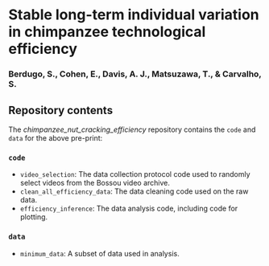 # Stable long-term individual variation in chimpanzee technological efficiency

### Berdugo, S., Cohen, E., Davis, A. J., Matsuzawa, T., & Carvalho, S.

## Repository contents

The *chimpanzee_nut_cracking_efficiency* repository contains the `code` and `data` for the above pre-print: 

### `code`
- `video_selection`: The data collection protocol code used to randomly select videos from the Bossou video archive.
- `clean_all_efficiency_data`: The data cleaning code used on the raw data.
- `efficiency_inference`: The data analysis code, including code for plotting.

### `data`
- `minimum_data`: A subset of data used in analysis.
